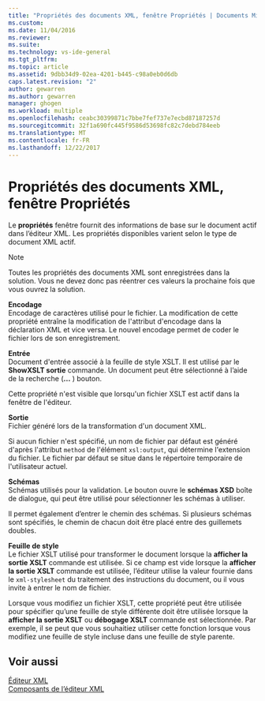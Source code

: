 ```yaml
---
title: "Propriétés des documents XML, fenêtre Propriétés | Documents Microsoft"
ms.custom: 
ms.date: 11/04/2016
ms.reviewer: 
ms.suite: 
ms.technology: vs-ide-general
ms.tgt_pltfrm: 
ms.topic: article
ms.assetid: 9dbb34d9-02ea-4201-b445-c98a0eb0d6db
caps.latest.revision: "2"
author: gewarren
ms.author: gewarren
manager: ghogen
ms.workload: multiple
ms.openlocfilehash: ceabc30399871c7bbe7fef737e7ecbd87187257d
ms.sourcegitcommit: 32f1a690fc445f9586d53698fc82c7debd784eeb
ms.translationtype: MT
ms.contentlocale: fr-FR
ms.lasthandoff: 12/22/2017
---
```

# <a name="xml-document-properties-properties-window"></a>Propriétés des documents XML, fenêtre Propriétés
Le **propriétés** fenêtre fournit des informations de base sur le document actif dans l’éditeur XML. Les propriétés disponibles varient selon le type de document XML actif.  
  
> [!NOTE]
>  Toutes les propriétés des documents XML sont enregistrées dans la solution. Vous ne devez donc pas réentrer ces valeurs la prochaine fois que vous ouvrez la solution.  
  
 **Encodage**  
 Encodage de caractères utilisé pour le fichier. La modification de cette propriété entraîne la modification de l'attribut d'encodage dans la déclaration XML et vice versa. Le nouvel encodage permet de coder le fichier lors de son enregistrement.  
  
 **Entrée**  
 Document d'entrée associé à la feuille de style XSLT. Il est utilisé par le **ShowXSLT sortie** commande. Un document peut être sélectionné à l’aide de la recherche (**...** ) bouton.  
  
 Cette propriété n'est visible que lorsqu'un fichier XSLT est actif dans la fenêtre de l'éditeur.  
  
 **Sortie**  
 Fichier généré lors de la transformation d'un document XML.  
  
 Si aucun fichier n'est spécifié, un nom de fichier par défaut est généré d'après l'attribut `method` de l'élément `xsl:output`, qui détermine l'extension du fichier. Le fichier par défaut se situe dans le répertoire temporaire de l'utilisateur actuel.  
  
 **Schémas**  
 Schémas utilisés pour la validation. Le bouton ouvre le **schémas XSD** boîte de dialogue, qui peut être utilisé pour sélectionner les schémas à utiliser.  
  
 Il permet également d’entrer le chemin des schémas. Si plusieurs schémas sont spécifiés, le chemin de chacun doit être placé entre des guillemets doubles.  
  
 **Feuille de style**  
 Le fichier XSLT utilisé pour transformer le document lorsque la **afficher la sortie XSLT** commande est utilisée. Si ce champ est vide lorsque la **afficher la sortie XSLT** commande est utilisée, l’éditeur utilise la valeur fournie dans le `xml-stylesheet` du traitement des instructions du document, ou il vous invite à entrer le nom de fichier.  
  
 Lorsque vous modifiez un fichier XSLT, cette propriété peut être utilisée pour spécifier qu’une feuille de style différente doit être utilisée lorsque la **afficher la sortie XSLT** ou **débogage XSLT** commande est sélectionnée. Par exemple, il se peut que vous souhaitiez utiliser cette fonction lorsque vous modifiez une feuille de style incluse dans une feuille de style parente.  
  
## <a name="see-also"></a>Voir aussi  
 [Éditeur XML](../xml-tools/xml-editor.md)   
 [Composants de l’éditeur XML](../xml-tools/xml-editor-components.md)
